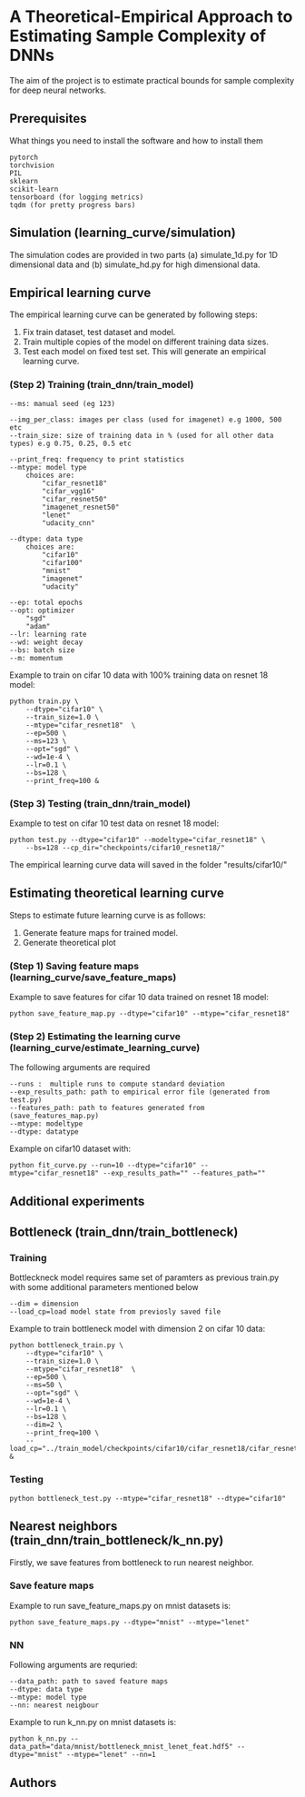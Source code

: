# A Theoretical-Empirical Approach to Estimating Sample Complexity of DNNs
The aim of the project is to estimate practical bounds for sample complexity for deep neural networks. 

## Prerequisites
What things you need to install the software and how to install them
```
pytorch
torchvision
PIL
sklearn
scikit-learn
tensorboard (for logging metrics)
tqdm (for pretty progress bars)
```
## Simulation (learning_curve/simulation)
The simulation codes are provided in two parts (a) simulate_1d.py for 1D dimensional data and (b) simulate_hd.py for high dimensional data. 

## Empirical learning curve
The empirical learning curve can be generated by following steps:
1) Fix train dataset, test dataset and model.
2) Train multiple copies of the model on different training data sizes.
3) Test each model on fixed test set. This will generate an empirical learning curve.

### (Step 2) Training (train_dnn/train_model)
```
--ms: manual seed (eg 123)

--img_per_class: images per class (used for imagenet) e.g 1000, 500 etc
--train_size: size of training data in % (used for all other data types) e.g 0.75, 0.25, 0.5 etc

--print_freq: frequency to print statistics
--mtype: model type
	choices are:
		"cifar_resnet18"
		"cifar_vgg16"
		"cifar_resnet50"
		"imagenet_resnet50"
		"lenet"
		"udacity_cnn"

--dtype: data type
	choices are:
		"cifar10"
		"cifar100"
		"mnist"
		"imagenet"
		"udacity"

--ep: total epochs 
--opt: optimizer
	"sgd"
	"adam"
--lr: learning rate
--wd: weight decay
--bs: batch size
--m: momentum
```
Example to train on cifar 10 data with 100% training data on resnet 18 model:
```
python train.py \
	--dtype="cifar10" \
	--train_size=1.0 \
	--mtype="cifar_resnet18"  \
	--ep=500 \
	--ms=123 \
	--opt="sgd" \
	--wd=1e-4 \
	--lr=0.1 \
	--bs=128 \
	--print_freq=100 &
```

### (Step 3) Testing (train_dnn/train_model)
Example to test on cifar 10 test data on resnet 18 model:
```
python test.py --dtype="cifar10" --modeltype="cifar_resnet18" \
	--bs=128 --cp_dir="checkpoints/cifar10_resnet18/"
```
The empirical learning curve data will saved in the folder "results/cifar10/"

## Estimating theoretical learning curve
Steps to estimate future learning curve is as follows:
1) Generate feature maps for trained model.
2) Generate theoretical plot

### (Step 1) Saving feature maps (learning_curve/save_feature_maps)
Example to save features for cifar 10 data trained on resnet 18 model:
```
python save_feature_map.py --dtype="cifar10" --mtype="cifar_resnet18"
```

### (Step 2) Estimating the learning curve (learning_curve/estimate_learning_curve)
The following arguments are required
```
--runs :  multiple runs to compute standard deviation
--exp_results_path: path to empirical error file (generated from test.py)
--features_path: path to features generated from (save_features_map.py)
--mtype: modeltype
--dtype: datatype
```
Example on cifar10 dataset with:
```
python fit_curve.py --run=10 --dtype="cifar10" --mtype="cifar_resnet18" --exp_results_path="" --features_path=""
```

## Additional experiments
## Bottleneck (train_dnn/train_bottleneck)
### Training
Bottleckneck model requires same set of paramters as previous train.py with some additional parameters mentioned below
```
--dim = dimension 
--load_cp=load model state from previosly saved file
```

Example to train bottleneck model with dimension 2 on cifar 10 data:
```
python bottleneck_train.py \
	--dtype="cifar10" \
	--train_size=1.0 \
	--mtype="cifar_resnet18"  \
	--ep=500 \
	--ms=50 \
	--opt="sgd" \
	--wd=1e-4 \
	--lr=0.1 \
	--bs=128 \
	--dim=2 \
	--print_freq=100 \
	--load_cp="../train_model/checkpoints/cifar10/cifar_resnet18/cifar_resnet18_${train_size}/run0/" &
```
### Testing
```
python bottleneck_test.py --mtype="cifar_resnet18" --dtype="cifar10"
```

## Nearest neighbors (train_dnn/train_bottleneck/k_nn.py)
Firstly, we save features from bottleneck to run nearest neighbor. 
### Save feature maps
Example to run save_feature_maps.py on mnist datasets is:
```
python save_feature_maps.py --dtype="mnist" --mtype="lenet"
```
### NN
Following arguments are requried:
```
--data_path: path to saved feature maps
--dtype: data type
--mtype: model type
--nn: nearest neigbour
```
Example to run k_nn.py on mnist datasets is:
```
python k_nn.py --data_path="data/mnist/bottleneck_mnist_lenet_feat.hdf5" --dtype="mnist" --mtype="lenet" --nn=1 
```
## Authors
